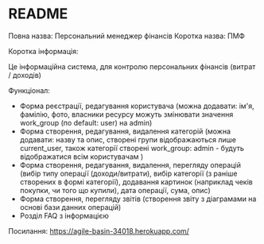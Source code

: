 # README

Повна назва: Персональний менеджер фінансів 
Коротка назва: ПМФ

Коротка інформація:

Це інформаційна система, для контролю персональних фінансів (витрат /
доходів)

Функціонал:

* Форма реєстрації, редагування користувача (можна додавати: ім'я, фамілію, фото, власники ресурсу можуть змінювати значення work_group (по default: user) на admin)
* Форма створення, редагування, видалення категорій (можна додавати: назву та опис, створені групи відображаються лише current_user, також категорії створені work_group: admin - будуть відображатися всім користувачам )
* Форма створення, редагування, видалення, перегляду операцій (вибір типу операції (доходи/витрати), вибір категорії (з раніше створених в формі категорії), додавання картинок (наприклад чеків покупки, чи того що купили), дата операції, сума, опис)
* Форма створення, перегляду звітів (створення звіту з діаграмами на основі бази данних операцій)
* Розділ FAQ з інформацією

Посилання: https://agile-basin-34018.herokuapp.com/
